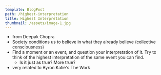 ```yaml
---
template: BlogPost
path: /highest-interpretation
title: Highest Interpretation
thumbnail: /assets/image-1.jpg
---
```


- from Deepak Chopra
- Society conditions us to believe in what they already believe (collective consciousness)
- Find a moment or an event, and question your interpretation of it. Try to think of the highest interpretation of the same event you can find.
  - Is it just as true? More true?
- very related to Byron Katie's The Work

